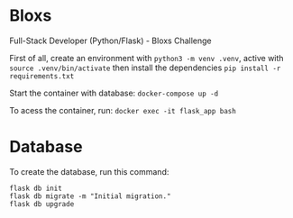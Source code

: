 # Bloxs

Full-Stack Developer (Python/Flask) - Bloxs Challenge


First of all, create an environment with ```python3 -m venv .venv```, active with ```source .venv/bin/activate``` then install the dependencies ```pip install -r requirements.txt```

Start the container with database:
```docker-compose up -d```

To acess the container, run:
```docker exec -it flask_app bash```


# Database

To create the database, run this command:
```
flask db init
flask db migrate -m "Initial migration."
flask db upgrade
```
